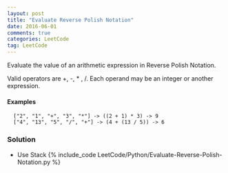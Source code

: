 ```yaml
---
layout: post
title: "Evaluate Reverse Polish Notation"
date: 2016-06-01
comments: true
categories: LeetCode
tag: LeetCode
---
```


Evaluate the value of an arithmetic expression in Reverse Polish Notation.

Valid operators are +, -, * , /. Each operand may be an integer or another expression.

#### Examples
```
  ["2", "1", "+", "3", "*"] -> ((2 + 1) * 3) -> 9
  ["4", "13", "5", "/", "+"] -> (4 + (13 / 5)) -> 6
```

<!--more-->

### Solution
* Use Stack
{% include_code LeetCode/Python/Evaluate-Reverse-Polish-Notation.py %}
